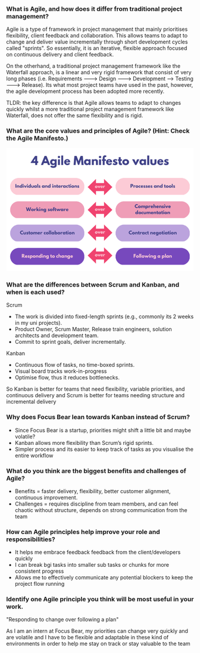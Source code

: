 ### What is Agile, and how does it differ from traditional project management?

Agile is a type of framework in project management that mainly prioritises flexibility, client feedback and collaboration. This allows teams to adapt to change and deliver value incrementally through short development cycles called "sprints".
So essentially, it is an iterative, flexible approach focused on continuous delivery and client feedback.

On the otherhand, a traditional project management framework like the Waterfall approach, is a linear and very rigid framework that consist of very long phases (i.e. Requirements ---> Design ---> Development --> Testing ---> Release).
Its what most project teams have used in the past, however, the agile development process has been adopted more recently.

TLDR: the key difference is that Agile allows teams to adapt to changes quickly whilst a more traditional project management framework like Waterfall, does not offer the same flexibility and is rigid.


### What are the core values and principles of Agile? (Hint: Check the Agile Manifesto.)
![alt text](/milestones/Images/agilePrinciples.png)


### What are the differences between Scrum and Kanban, and when is each used?
Scrum 
- The work is divided into fixed-length sprints (e.g., commonly its 2 weeks in my uni projects).
- Product Owner, Scrum Master, Release train engineers, solution architects and development team.
- Commit to sprint goals, deliver incrementally.

Kanban
- Continuous flow of tasks, no time-boxed sprints.
- Visual board tracks work-in-progress
- Optimise flow, thus it reduces bottlenecks.

So Kanban is better for teams that need flexibility, variable priorities, and continuous delivery
and Scrum is better for teams needing structure and incremental delivery


### Why does Focus Bear lean towards Kanban instead of Scrum?
- Since Focus Bear is a startup, priorities might shift a little bit and maybe volatile?
- Kanban allows more flexibility than Scrum’s rigid sprints.
- Simpler process and its easier to keep track of tasks as you visualise the entire workflow

### What do you think are the biggest benefits and challenges of Agile?
- Benefits = faster delivery, flexibility, better customer alignment, continuous improvement.
- Challenges = requires discipline from team members, and can feel chaotic without structure, depends on strong communication from the team

### How can Agile principles help improve your role and responsibilities?
- It helps me embrace feedback feedback from the client/developers quickly
- I can break bgi tasks into smaller sub tasks or chunks for more consistent progress
- Allows me to effectively communicate any potential blockers to keep the project flow running

### Identify one Agile principle you think will be most useful in your work.
"Responding to change over following a plan"

As I am an intern at Focus Bear, my priorities can change very quickly and are volatile and I have to be flexible and adaptable in these kind of environments in order to help me stay on track or stay valuable to the team